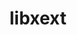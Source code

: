 ---
title: "libxext"
layout: cache
category: package
meta: {"versions": ["1.3.3"], "compilers": ["gcc@10.3.0", "gcc@7.3.0", "gcc@7.3.1", "gcc@7.5.0", "gcc@8.1.0", "gcc@8.3.1", "gcc@8.4.1", "gcc@9.3.0"]}
spec_files: 
 - spec-0.json
 - spec-1.json
 - spec-2.json
 - spec-3.json
 - spec-4.json
 - spec-5.json
 - spec-6.json
 - spec-7.json
 - spec-8.json
 - spec-9.json
 - spec-10.json
 - spec-11.json
 - spec-12.json
 - spec-13.json
 - spec-14.json
 - spec-15.json
 - spec-16.json
 - spec-17.json
 - spec-18.json
 - spec-19.json
 - spec-20.json
 - spec-21.json
 - spec-22.json
 - spec-23.json
 - spec-24.json
 - spec-25.json
 - spec-26.json
 - spec-27.json
spec_names:
 - 'libxext@1.3.3%gcc@9.3.0 arch=linux-ubuntu20.04-x86_64 ^inputproto@2.3.2%gcc@9.3.0 arch=linux-ubuntu20.04-x86_64 ^kbproto@1.0.7%gcc@9.3.0 arch=linux-ubuntu20.04-x86_64 ^libbsd@0.10.0%gcc@9.3.0 arch=linux-ubuntu20.04-x86_64 ^libpthread-stubs@0.4%gcc@9.3.0 arch=linux-ubuntu20.04-x86_64 ^libx11@1.7.0%gcc@9.3.0 arch=linux-ubuntu20.04-x86_64 ^libxau@1.0.8%gcc@9.3.0 arch=linux-ubuntu20.04-x86_64 ^libxcb@1.14%gcc@9.3.0 arch=linux-ubuntu20.04-x86_64 ^libxdmcp@1.1.2%gcc@9.3.0 arch=linux-ubuntu20.04-x86_64 ^xcb-proto@1.14.1%gcc@9.3.0 arch=linux-ubuntu20.04-x86_64 ^xextproto@7.3.0%gcc@9.3.0 arch=linux-ubuntu20.04-x86_64 ^xproto@7.0.31%gcc@9.3.0 arch=linux-ubuntu20.04-x86_64 ^xtrans@1.3.5%gcc@9.3.0 arch=linux-ubuntu20.04-x86_64'
 - 'libxext@1.3.3%gcc@8.3.1 arch=linux-rhel8-x86_64 ^inputproto@2.3.2%gcc@8.3.1 arch=linux-rhel8-x86_64 ^kbproto@1.0.7%gcc@8.3.1 arch=linux-rhel8-x86_64 ^libbsd@0.10.0%gcc@8.3.1 arch=linux-rhel8-x86_64 ^libpthread-stubs@0.4%gcc@8.3.1 arch=linux-rhel8-x86_64 ^libx11@1.7.0%gcc@8.3.1 arch=linux-rhel8-x86_64 ^libxau@1.0.8%gcc@8.3.1 arch=linux-rhel8-x86_64 ^libxcb@1.14%gcc@8.3.1 arch=linux-rhel8-x86_64 ^libxdmcp@1.1.2%gcc@8.3.1 arch=linux-rhel8-x86_64 ^xcb-proto@1.14.1%gcc@8.3.1 arch=linux-rhel8-x86_64 ^xextproto@7.3.0%gcc@8.3.1 arch=linux-rhel8-x86_64 ^xproto@7.0.31%gcc@8.3.1 arch=linux-rhel8-x86_64 ^xtrans@1.3.5%gcc@8.3.1 arch=linux-rhel8-x86_64'
 - 'libxext@1.3.3%gcc@9.3.0 arch=linux-ubuntu20.04-ppc64le ^inputproto@2.3.2%gcc@9.3.0 arch=linux-ubuntu20.04-ppc64le ^kbproto@1.0.7%gcc@9.3.0 arch=linux-ubuntu20.04-ppc64le ^libbsd@0.10.0%gcc@9.3.0 arch=linux-ubuntu20.04-ppc64le ^libpthread-stubs@0.4%gcc@9.3.0 arch=linux-ubuntu20.04-ppc64le ^libx11@1.7.0%gcc@9.3.0 arch=linux-ubuntu20.04-ppc64le ^libxau@1.0.8%gcc@9.3.0 arch=linux-ubuntu20.04-ppc64le ^libxcb@1.14%gcc@9.3.0 arch=linux-ubuntu20.04-ppc64le ^libxdmcp@1.1.2%gcc@9.3.0 arch=linux-ubuntu20.04-ppc64le ^xcb-proto@1.14.1%gcc@9.3.0 arch=linux-ubuntu20.04-ppc64le ^xextproto@7.3.0%gcc@9.3.0 arch=linux-ubuntu20.04-ppc64le ^xproto@7.0.31%gcc@9.3.0 arch=linux-ubuntu20.04-ppc64le ^xtrans@1.3.5%gcc@9.3.0 arch=linux-ubuntu20.04-ppc64le'
 - 'libxext@1.3.3%gcc@7.5.0 arch=linux-ubuntu18.04-x86_64 ^inputproto@2.3.2%gcc@7.5.0 arch=linux-ubuntu18.04-x86_64 ^kbproto@1.0.7%gcc@7.5.0 arch=linux-ubuntu18.04-x86_64 ^libbsd@0.10.0%gcc@7.5.0 arch=linux-ubuntu18.04-x86_64 ^libpthread-stubs@0.4%gcc@7.5.0 arch=linux-ubuntu18.04-x86_64 ^libx11@1.7.0%gcc@7.5.0 arch=linux-ubuntu18.04-x86_64 ^libxau@1.0.8%gcc@7.5.0 arch=linux-ubuntu18.04-x86_64 ^libxcb@1.14%gcc@7.5.0 arch=linux-ubuntu18.04-x86_64 ^libxdmcp@1.1.2%gcc@7.5.0 arch=linux-ubuntu18.04-x86_64 ^xcb-proto@1.14.1%gcc@7.5.0 arch=linux-ubuntu18.04-x86_64 ^xextproto@7.3.0%gcc@7.5.0 arch=linux-ubuntu18.04-x86_64 ^xproto@7.0.31%gcc@7.5.0 arch=linux-ubuntu18.04-x86_64 ^xtrans@1.3.5%gcc@7.5.0 arch=linux-ubuntu18.04-x86_64'
 - 'libxext@1.3.3%gcc@8.1.0 arch=linux-rhel7-x86_64 ^inputproto@2.3.2%gcc@8.1.0 arch=linux-rhel7-x86_64 ^kbproto@1.0.7%gcc@8.1.0 arch=linux-rhel7-x86_64 ^libbsd@0.10.0%gcc@8.1.0 arch=linux-rhel7-x86_64 ^libpthread-stubs@0.4%gcc@8.1.0 arch=linux-rhel7-x86_64 ^libx11@1.7.0%gcc@8.1.0 arch=linux-rhel7-x86_64 ^libxau@1.0.8%gcc@8.1.0 arch=linux-rhel7-x86_64 ^libxcb@1.14%gcc@8.1.0 arch=linux-rhel7-x86_64 ^libxdmcp@1.1.2%gcc@8.1.0 arch=linux-rhel7-x86_64 ^xcb-proto@1.14.1%gcc@8.1.0 arch=linux-rhel7-x86_64 ^xextproto@7.3.0%gcc@8.1.0 arch=linux-rhel7-x86_64 ^xproto@7.0.31%gcc@8.1.0 arch=linux-rhel7-x86_64 ^xtrans@1.3.5%gcc@8.1.0 arch=linux-rhel7-x86_64'
 - 'libxext@1.3.3%gcc@8.3.1 arch=linux-rhel8-ppc64le ^inputproto@2.3.2%gcc@8.3.1 arch=linux-rhel8-ppc64le ^kbproto@1.0.7%gcc@8.3.1 arch=linux-rhel8-ppc64le ^libbsd@0.10.0%gcc@8.3.1 arch=linux-rhel8-ppc64le ^libpthread-stubs@0.4%gcc@8.3.1 arch=linux-rhel8-ppc64le ^libx11@1.7.0%gcc@8.3.1 arch=linux-rhel8-ppc64le ^libxau@1.0.8%gcc@8.3.1 arch=linux-rhel8-ppc64le ^libxcb@1.14%gcc@8.3.1 arch=linux-rhel8-ppc64le ^libxdmcp@1.1.2%gcc@8.3.1 arch=linux-rhel8-ppc64le ^xcb-proto@1.14.1%gcc@8.3.1 arch=linux-rhel8-ppc64le ^xextproto@7.3.0%gcc@8.3.1 arch=linux-rhel8-ppc64le ^xproto@7.0.31%gcc@8.3.1 arch=linux-rhel8-ppc64le ^xtrans@1.3.5%gcc@8.3.1 arch=linux-rhel8-ppc64le'
 - 'libxext@1.3.3%gcc@7.3.0 arch=linux-rhel7-x86_64 ^kbproto@1.0.7%gcc@7.3.0 arch=linux-rhel7-x86_64 ^libbsd@0.9.1%gcc@7.3.0 arch=linux-rhel7-x86_64 ^libpthread-stubs@0.4%gcc@7.3.0 arch=linux-rhel7-x86_64 ^libx11@1.6.7%gcc@7.3.0 arch=linux-rhel7-x86_64 ^libxau@1.0.8%gcc@7.3.0 arch=linux-rhel7-x86_64 ^libxcb@1.13%gcc@7.3.0 arch=linux-rhel7-x86_64 ^libxdmcp@1.1.2%gcc@7.3.0 arch=linux-rhel7-x86_64 ^xextproto@7.3.0%gcc@7.3.0 arch=linux-rhel7-x86_64 ^xproto@7.0.31%gcc@7.3.0 arch=linux-rhel7-x86_64'
 - 'libxext@1.3.3%gcc@7.5.0 arch=linux-ubuntu18.04-x86_64 ^inputproto@2.3.2%gcc@7.5.0 arch=linux-ubuntu18.04-x86_64 ^kbproto@1.0.7%gcc@7.5.0 arch=linux-ubuntu18.04-x86_64 ^libbsd@0.11.3%gcc@7.5.0 arch=linux-ubuntu18.04-x86_64 ^libmd@1.0.3%gcc@7.5.0 arch=linux-ubuntu18.04-x86_64 ^libpthread-stubs@0.4%gcc@7.5.0 arch=linux-ubuntu18.04-x86_64 ^libx11@1.7.0%gcc@7.5.0 arch=linux-ubuntu18.04-x86_64 ^libxau@1.0.8%gcc@7.5.0 arch=linux-ubuntu18.04-x86_64 ^libxcb@1.14%gcc@7.5.0 arch=linux-ubuntu18.04-x86_64 ^libxdmcp@1.1.2%gcc@7.5.0 arch=linux-ubuntu18.04-x86_64 ^xcb-proto@1.14.1%gcc@7.5.0 arch=linux-ubuntu18.04-x86_64 ^xextproto@7.3.0%gcc@7.5.0 arch=linux-ubuntu18.04-x86_64 ^xproto@7.0.31%gcc@7.5.0 arch=linux-ubuntu18.04-x86_64 ^xtrans@1.3.5%gcc@7.5.0 arch=linux-ubuntu18.04-x86_64'
 - 'libxext@1.3.3%gcc@8.3.1 arch=linux-rhel8-x86_64 ^inputproto@2.3.2%gcc@8.3.1 arch=linux-rhel8-x86_64 ^kbproto@1.0.7%gcc@8.3.1 arch=linux-rhel8-x86_64 ^libbsd@0.11.3%gcc@8.3.1 arch=linux-rhel8-x86_64 ^libmd@1.0.3%gcc@8.3.1 arch=linux-rhel8-x86_64 ^libpthread-stubs@0.4%gcc@8.3.1 arch=linux-rhel8-x86_64 ^libx11@1.7.0%gcc@8.3.1 arch=linux-rhel8-x86_64 ^libxau@1.0.8%gcc@8.3.1 arch=linux-rhel8-x86_64 ^libxcb@1.14%gcc@8.3.1 arch=linux-rhel8-x86_64 ^libxdmcp@1.1.2%gcc@8.3.1 arch=linux-rhel8-x86_64 ^xcb-proto@1.14.1%gcc@8.3.1 arch=linux-rhel8-x86_64 ^xextproto@7.3.0%gcc@8.3.1 arch=linux-rhel8-x86_64 ^xproto@7.0.31%gcc@8.3.1 arch=linux-rhel8-x86_64 ^xtrans@1.3.5%gcc@8.3.1 arch=linux-rhel8-x86_64'
 - 'libxext@1.3.3%gcc@7.5.0 arch=linux-ubuntu18.04-x86_64 ^kbproto@1.0.7%gcc@7.5.0 arch=linux-ubuntu18.04-x86_64 ^libbsd@0.10.0%gcc@7.5.0 arch=linux-ubuntu18.04-x86_64 ^libpthread-stubs@0.4%gcc@7.5.0 arch=linux-ubuntu18.04-x86_64 ^libx11@1.7.0%gcc@7.5.0 arch=linux-ubuntu18.04-x86_64 ^libxau@1.0.8%gcc@7.5.0 arch=linux-ubuntu18.04-x86_64 ^libxcb@1.14%gcc@7.5.0 arch=linux-ubuntu18.04-x86_64 ^libxdmcp@1.1.2%gcc@7.5.0 arch=linux-ubuntu18.04-x86_64 ^xextproto@7.3.0%gcc@7.5.0 arch=linux-ubuntu18.04-x86_64 ^xproto@7.0.31%gcc@7.5.0 arch=linux-ubuntu18.04-x86_64'
 - 'libxext@1.3.3%gcc@9.3.0 arch=linux-rhel7-x86_64 ^inputproto@2.3.2%gcc@9.3.0 arch=linux-rhel7-x86_64 ^kbproto@1.0.7%gcc@9.3.0 arch=linux-rhel7-x86_64 ^libbsd@0.11.3%gcc@9.3.0 arch=linux-rhel7-x86_64 ^libmd@1.0.3%gcc@9.3.0 arch=linux-rhel7-x86_64 ^libpthread-stubs@0.4%gcc@9.3.0 arch=linux-rhel7-x86_64 ^libx11@1.7.0%gcc@9.3.0 arch=linux-rhel7-x86_64 ^libxau@1.0.8%gcc@9.3.0 arch=linux-rhel7-x86_64 ^libxcb@1.14%gcc@9.3.0 arch=linux-rhel7-x86_64 ^libxdmcp@1.1.2%gcc@9.3.0 arch=linux-rhel7-x86_64 ^xcb-proto@1.14.1%gcc@9.3.0 arch=linux-rhel7-x86_64 ^xextproto@7.3.0%gcc@9.3.0 arch=linux-rhel7-x86_64 ^xproto@7.0.31%gcc@9.3.0 arch=linux-rhel7-x86_64 ^xtrans@1.3.5%gcc@9.3.0 arch=linux-rhel7-x86_64'
 - 'libxext@1.3.3%gcc@10.3.0 arch=linux-ubuntu21.04-x86_64 ^inputproto@2.3.2%gcc@10.3.0 arch=linux-ubuntu21.04-x86_64 ^kbproto@1.0.7%gcc@10.3.0 arch=linux-ubuntu21.04-x86_64 ^libbsd@0.11.3%gcc@10.3.0 arch=linux-ubuntu21.04-x86_64 ^libmd@1.0.3%gcc@10.3.0 arch=linux-ubuntu21.04-x86_64 ^libpthread-stubs@0.4%gcc@10.3.0 arch=linux-ubuntu21.04-x86_64 ^libx11@1.7.0%gcc@10.3.0 arch=linux-ubuntu21.04-x86_64 ^libxau@1.0.8%gcc@10.3.0 arch=linux-ubuntu21.04-x86_64 ^libxcb@1.14%gcc@10.3.0 arch=linux-ubuntu21.04-x86_64 ^libxdmcp@1.1.2%gcc@10.3.0 arch=linux-ubuntu21.04-x86_64 ^xcb-proto@1.14.1%gcc@10.3.0 arch=linux-ubuntu21.04-x86_64 ^xextproto@7.3.0%gcc@10.3.0 arch=linux-ubuntu21.04-x86_64 ^xproto@7.0.31%gcc@10.3.0 arch=linux-ubuntu21.04-x86_64 ^xtrans@1.3.5%gcc@10.3.0 arch=linux-ubuntu21.04-x86_64'
 - 'libxext@1.3.3%gcc@9.3.0 arch=linux-ubuntu20.04-x86_64 ^kbproto@1.0.7%gcc@9.3.0 arch=linux-ubuntu20.04-x86_64 ^libbsd@0.10.0%gcc@9.3.0 arch=linux-ubuntu20.04-x86_64 ^libpthread-stubs@0.4%gcc@9.3.0 arch=linux-ubuntu20.04-x86_64 ^libx11@1.7.0%gcc@9.3.0 arch=linux-ubuntu20.04-x86_64 ^libxau@1.0.8%gcc@9.3.0 arch=linux-ubuntu20.04-x86_64 ^libxcb@1.14%gcc@9.3.0 arch=linux-ubuntu20.04-x86_64 ^libxdmcp@1.1.2%gcc@9.3.0 arch=linux-ubuntu20.04-x86_64 ^xextproto@7.3.0%gcc@9.3.0 arch=linux-ubuntu20.04-x86_64 ^xproto@7.0.31%gcc@9.3.0 arch=linux-ubuntu20.04-x86_64'
 - 'libxext@1.3.3%gcc@9.3.0 arch=linux-ubuntu20.04-x86_64 ^inputproto@2.3.2%gcc@9.3.0 arch=linux-ubuntu20.04-x86_64 ^kbproto@1.0.7%gcc@9.3.0 arch=linux-ubuntu20.04-x86_64 ^libbsd@0.11.3%gcc@9.3.0 arch=linux-ubuntu20.04-x86_64 ^libmd@1.0.3%gcc@9.3.0 arch=linux-ubuntu20.04-x86_64 ^libpthread-stubs@0.4%gcc@9.3.0 arch=linux-ubuntu20.04-x86_64 ^libx11@1.7.0%gcc@9.3.0 arch=linux-ubuntu20.04-x86_64 ^libxau@1.0.8%gcc@9.3.0 arch=linux-ubuntu20.04-x86_64 ^libxcb@1.14%gcc@9.3.0 arch=linux-ubuntu20.04-x86_64 ^libxdmcp@1.1.2%gcc@9.3.0 arch=linux-ubuntu20.04-x86_64 ^xcb-proto@1.14.1%gcc@9.3.0 arch=linux-ubuntu20.04-x86_64 ^xextproto@7.3.0%gcc@9.3.0 arch=linux-ubuntu20.04-x86_64 ^xproto@7.0.31%gcc@9.3.0 arch=linux-ubuntu20.04-x86_64 ^xtrans@1.3.5%gcc@9.3.0 arch=linux-ubuntu20.04-x86_64'
 - 'libxext@1.3.3%gcc@9.3.0 arch=linux-rhel7-x86_64 ^inputproto@2.3.2%gcc@9.3.0 arch=linux-rhel7-x86_64 ^kbproto@1.0.7%gcc@9.3.0 arch=linux-rhel7-x86_64 ^libbsd@0.10.0%gcc@9.3.0 arch=linux-rhel7-x86_64 ^libpthread-stubs@0.4%gcc@9.3.0 arch=linux-rhel7-x86_64 ^libx11@1.7.0%gcc@9.3.0 arch=linux-rhel7-x86_64 ^libxau@1.0.8%gcc@9.3.0 arch=linux-rhel7-x86_64 ^libxcb@1.14%gcc@9.3.0 arch=linux-rhel7-x86_64 ^libxdmcp@1.1.2%gcc@9.3.0 arch=linux-rhel7-x86_64 ^xcb-proto@1.14.1%gcc@9.3.0 arch=linux-rhel7-x86_64 ^xextproto@7.3.0%gcc@9.3.0 arch=linux-rhel7-x86_64 ^xproto@7.0.31%gcc@9.3.0 arch=linux-rhel7-x86_64 ^xtrans@1.3.5%gcc@9.3.0 arch=linux-rhel7-x86_64'
 - 'libxext@1.3.3%gcc@8.3.1 arch=linux-rhel8-x86_64 ^kbproto@1.0.7%gcc@8.3.1 arch=linux-rhel8-x86_64 ^libbsd@0.10.0%gcc@8.3.1 arch=linux-rhel8-x86_64 ^libpthread-stubs@0.4%gcc@8.3.1 arch=linux-rhel8-x86_64 ^libx11@1.7.0%gcc@8.3.1 arch=linux-rhel8-x86_64 ^libxau@1.0.8%gcc@8.3.1 arch=linux-rhel8-x86_64 ^libxcb@1.14%gcc@8.3.1 arch=linux-rhel8-x86_64 ^libxdmcp@1.1.2%gcc@8.3.1 arch=linux-rhel8-x86_64 ^xextproto@7.3.0%gcc@8.3.1 arch=linux-rhel8-x86_64 ^xproto@7.0.31%gcc@8.3.1 arch=linux-rhel8-x86_64'
 - 'libxext@1.3.3%gcc@7.3.0 arch=linux-centos7-x86_64 ^kbproto@1.0.7%gcc@7.3.0 arch=linux-centos7-x86_64 ^libbsd@0.9.1%gcc@7.3.0 arch=linux-centos7-x86_64 ^libpthread-stubs@0.4%gcc@7.3.0 arch=linux-centos7-x86_64 ^libx11@1.6.7%gcc@7.3.0 arch=linux-centos7-x86_64 ^libxau@1.0.8%gcc@7.3.0 arch=linux-centos7-x86_64 ^libxcb@1.13%gcc@7.3.0 arch=linux-centos7-x86_64 ^libxdmcp@1.1.2%gcc@7.3.0 arch=linux-centos7-x86_64 ^xextproto@7.3.0%gcc@7.3.0 arch=linux-centos7-x86_64 ^xproto@7.0.31%gcc@7.3.0 arch=linux-centos7-x86_64'
 - 'libxext@1.3.3%gcc@8.1.0 arch=linux-rhel7-x86_64 ^kbproto@1.0.7%gcc@8.1.0 arch=linux-rhel7-x86_64 ^libbsd@0.10.0%gcc@8.1.0 arch=linux-rhel7-x86_64 ^libpthread-stubs@0.4%gcc@8.1.0 arch=linux-rhel7-x86_64 ^libx11@1.7.0%gcc@8.1.0 arch=linux-rhel7-x86_64 ^libxau@1.0.8%gcc@8.1.0 arch=linux-rhel7-x86_64 ^libxcb@1.14%gcc@8.1.0 arch=linux-rhel7-x86_64 ^libxdmcp@1.1.2%gcc@8.1.0 arch=linux-rhel7-x86_64 ^xextproto@7.3.0%gcc@8.1.0 arch=linux-rhel7-x86_64 ^xproto@7.0.31%gcc@8.1.0 arch=linux-rhel7-x86_64'
 - 'libxext@1.3.3%gcc@7.3.0 arch=linux-rhel8-x86_64 ^kbproto@1.0.7%gcc@7.3.0 arch=linux-rhel8-x86_64 ^libbsd@0.9.1%gcc@7.3.0 arch=linux-rhel8-x86_64 ^libpthread-stubs@0.4%gcc@7.3.0 arch=linux-rhel8-x86_64 ^libx11@1.6.7%gcc@7.3.0 arch=linux-rhel8-x86_64 ^libxau@1.0.8%gcc@7.3.0 arch=linux-rhel8-x86_64 ^libxcb@1.13%gcc@7.3.0 arch=linux-rhel8-x86_64 ^libxdmcp@1.1.2%gcc@7.3.0 arch=linux-rhel8-x86_64 ^xextproto@7.3.0%gcc@7.3.0 arch=linux-rhel8-x86_64 ^xproto@7.0.31%gcc@7.3.0 arch=linux-rhel8-x86_64'
 - 'libxext@1.3.3%gcc@7.3.0 arch=linux-centos8-x86_64 ^kbproto@1.0.7%gcc@7.3.0 arch=linux-centos8-x86_64 ^libbsd@0.9.1%gcc@7.3.0 arch=linux-centos8-x86_64 ^libpthread-stubs@0.4%gcc@7.3.0 arch=linux-centos8-x86_64 ^libx11@1.6.7%gcc@7.3.0 arch=linux-centos8-x86_64 ^libxau@1.0.8%gcc@7.3.0 arch=linux-centos8-x86_64 ^libxcb@1.13%gcc@7.3.0 arch=linux-centos8-x86_64 ^libxdmcp@1.1.2%gcc@7.3.0 arch=linux-centos8-x86_64 ^xextproto@7.3.0%gcc@7.3.0 arch=linux-centos8-x86_64 ^xproto@7.0.31%gcc@7.3.0 arch=linux-centos8-x86_64'
 - 'libxext@1.3.3%gcc@8.4.1 arch=linux-rhel8-x86_64 ^inputproto@2.3.2%gcc@8.4.1 arch=linux-rhel8-x86_64 ^kbproto@1.0.7%gcc@8.4.1 arch=linux-rhel8-x86_64 ^libbsd@0.11.3%gcc@8.4.1 arch=linux-rhel8-x86_64 ^libmd@1.0.3%gcc@8.4.1 arch=linux-rhel8-x86_64 ^libpthread-stubs@0.4%gcc@8.4.1 arch=linux-rhel8-x86_64 ^libx11@1.7.0%gcc@8.4.1 arch=linux-rhel8-x86_64 ^libxau@1.0.8%gcc@8.4.1 arch=linux-rhel8-x86_64 ^libxcb@1.14%gcc@8.4.1 arch=linux-rhel8-x86_64 ^libxdmcp@1.1.2%gcc@8.4.1 arch=linux-rhel8-x86_64 ^xcb-proto@1.14.1%gcc@8.4.1 arch=linux-rhel8-x86_64 ^xextproto@7.3.0%gcc@8.4.1 arch=linux-rhel8-x86_64 ^xproto@7.0.31%gcc@8.4.1 arch=linux-rhel8-x86_64 ^xtrans@1.3.5%gcc@8.4.1 arch=linux-rhel8-x86_64'
 - 'libxext@1.3.3%gcc@7.3.0 arch=linux-ubuntu18.04-x86_64 ^kbproto@1.0.7%gcc@7.3.0 arch=linux-ubuntu18.04-x86_64 ^libbsd@0.9.1%gcc@7.3.0 arch=linux-ubuntu18.04-x86_64 ^libpthread-stubs@0.4%gcc@7.3.0 arch=linux-ubuntu18.04-x86_64 ^libx11@1.6.7%gcc@7.3.0 arch=linux-ubuntu18.04-x86_64 ^libxau@1.0.8%gcc@7.3.0 arch=linux-ubuntu18.04-x86_64 ^libxcb@1.13%gcc@7.3.0 arch=linux-ubuntu18.04-x86_64 ^libxdmcp@1.1.2%gcc@7.3.0 arch=linux-ubuntu18.04-x86_64 ^xextproto@7.3.0%gcc@7.3.0 arch=linux-ubuntu18.04-x86_64 ^xproto@7.0.31%gcc@7.3.0 arch=linux-ubuntu18.04-x86_64'
 - 'libxext@1.3.3%gcc@7.3.1 arch=linux-amzn2-x86_64 ^inputproto@2.3.2%gcc@7.3.1 arch=linux-amzn2-x86_64 ^kbproto@1.0.7%gcc@7.3.1 arch=linux-amzn2-x86_64 ^libbsd@0.10.0%gcc@7.3.1 arch=linux-amzn2-x86_64 ^libpthread-stubs@0.4%gcc@7.3.1 arch=linux-amzn2-x86_64 ^libx11@1.7.0%gcc@7.3.1 arch=linux-amzn2-x86_64 ^libxau@1.0.8%gcc@7.3.1 arch=linux-amzn2-x86_64 ^libxcb@1.14%gcc@7.3.1 arch=linux-amzn2-x86_64 ^libxdmcp@1.1.2%gcc@7.3.1 arch=linux-amzn2-x86_64 ^xcb-proto@1.14.1%gcc@7.3.1 arch=linux-amzn2-x86_64 ^xextproto@7.3.0%gcc@7.3.1 arch=linux-amzn2-x86_64 ^xproto@7.0.31%gcc@7.3.1 arch=linux-amzn2-x86_64 ^xtrans@1.3.5%gcc@7.3.1 arch=linux-amzn2-x86_64'
 - 'libxext@1.3.3%gcc@7.3.0 arch=linux-centos7-ppc64le ^kbproto@1.0.7%gcc@7.3.0 arch=linux-centos7-ppc64le ^libbsd@0.9.1%gcc@7.3.0 arch=linux-centos7-ppc64le ^libpthread-stubs@0.4%gcc@7.3.0 arch=linux-centos7-ppc64le ^libx11@1.6.7%gcc@7.3.0 arch=linux-centos7-ppc64le ^libxau@1.0.8%gcc@7.3.0 arch=linux-centos7-ppc64le ^libxcb@1.13%gcc@7.3.0 arch=linux-centos7-ppc64le ^libxdmcp@1.1.2%gcc@7.3.0 arch=linux-centos7-ppc64le ^xextproto@7.3.0%gcc@7.3.0 arch=linux-centos7-ppc64le ^xproto@7.0.31%gcc@7.3.0 arch=linux-centos7-ppc64le'
 - 'libxext@1.3.3%gcc@7.5.0 arch=linux-ubuntu18.04-ppc64le ^inputproto@2.3.2%gcc@7.5.0 arch=linux-ubuntu18.04-ppc64le ^kbproto@1.0.7%gcc@7.5.0 arch=linux-ubuntu18.04-ppc64le ^libbsd@0.10.0%gcc@7.5.0 arch=linux-ubuntu18.04-ppc64le ^libpthread-stubs@0.4%gcc@7.5.0 arch=linux-ubuntu18.04-ppc64le ^libx11@1.7.0%gcc@7.5.0 arch=linux-ubuntu18.04-ppc64le ^libxau@1.0.8%gcc@7.5.0 arch=linux-ubuntu18.04-ppc64le ^libxcb@1.14%gcc@7.5.0 arch=linux-ubuntu18.04-ppc64le ^libxdmcp@1.1.2%gcc@7.5.0 arch=linux-ubuntu18.04-ppc64le ^xcb-proto@1.14.1%gcc@7.5.0 arch=linux-ubuntu18.04-ppc64le ^xextproto@7.3.0%gcc@7.5.0 arch=linux-ubuntu18.04-ppc64le ^xproto@7.0.31%gcc@7.5.0 arch=linux-ubuntu18.04-ppc64le ^xtrans@1.3.5%gcc@7.5.0 arch=linux-ubuntu18.04-ppc64le'
 - 'libxext@1.3.3%gcc@9.3.0 arch=linux-rhel7-ppc64le ^inputproto@2.3.2%gcc@9.3.0 arch=linux-rhel7-ppc64le ^kbproto@1.0.7%gcc@9.3.0 arch=linux-rhel7-ppc64le ^libbsd@0.10.0%gcc@9.3.0 arch=linux-rhel7-ppc64le ^libpthread-stubs@0.4%gcc@9.3.0 arch=linux-rhel7-ppc64le ^libx11@1.7.0%gcc@9.3.0 arch=linux-rhel7-ppc64le ^libxau@1.0.8%gcc@9.3.0 arch=linux-rhel7-ppc64le ^libxcb@1.14%gcc@9.3.0 arch=linux-rhel7-ppc64le ^libxdmcp@1.1.2%gcc@9.3.0 arch=linux-rhel7-ppc64le ^xcb-proto@1.14.1%gcc@9.3.0 arch=linux-rhel7-ppc64le ^xextproto@7.3.0%gcc@9.3.0 arch=linux-rhel7-ppc64le ^xproto@7.0.31%gcc@9.3.0 arch=linux-rhel7-ppc64le ^xtrans@1.3.5%gcc@9.3.0 arch=linux-rhel7-ppc64le'
 - 'libxext@1.3.3%gcc@7.3.0 arch=linux-rhel7-ppc64le ^kbproto@1.0.7%gcc@7.3.0 arch=linux-rhel7-ppc64le ^libbsd@0.9.1%gcc@7.3.0 arch=linux-rhel7-ppc64le ^libpthread-stubs@0.4%gcc@7.3.0 arch=linux-rhel7-ppc64le ^libx11@1.6.7%gcc@7.3.0 arch=linux-rhel7-ppc64le ^libxau@1.0.8%gcc@7.3.0 arch=linux-rhel7-ppc64le ^libxcb@1.13%gcc@7.3.0 arch=linux-rhel7-ppc64le ^libxdmcp@1.1.2%gcc@7.3.0 arch=linux-rhel7-ppc64le ^xextproto@7.3.0%gcc@7.3.0 arch=linux-rhel7-ppc64le ^xproto@7.0.31%gcc@7.3.0 arch=linux-rhel7-ppc64le'
 - 'libxext@1.3.3%gcc@7.3.0 arch=linux-ubuntu18.04-ppc64le ^kbproto@1.0.7%gcc@7.3.0 arch=linux-ubuntu18.04-ppc64le ^libbsd@0.9.1%gcc@7.3.0 arch=linux-ubuntu18.04-ppc64le ^libpthread-stubs@0.4%gcc@7.3.0 arch=linux-ubuntu18.04-ppc64le ^libx11@1.6.7%gcc@7.3.0 arch=linux-ubuntu18.04-ppc64le ^libxau@1.0.8%gcc@7.3.0 arch=linux-ubuntu18.04-ppc64le ^libxcb@1.13%gcc@7.3.0 arch=linux-ubuntu18.04-ppc64le ^libxdmcp@1.1.2%gcc@7.3.0 arch=linux-ubuntu18.04-ppc64le ^xextproto@7.3.0%gcc@7.3.0 arch=linux-ubuntu18.04-ppc64le ^xproto@7.0.31%gcc@7.3.0 arch=linux-ubuntu18.04-ppc64le'
---